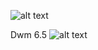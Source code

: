 ![alt text](https://i.imgur.com/w1ANI4G.png)

Dwm 6.5
![alt text](https://i.imgur.com/YG6eTMX.png)

